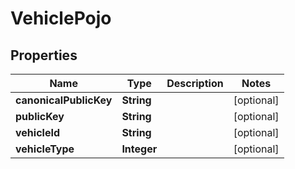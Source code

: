 
# VehiclePojo

## Properties
Name | Type | Description | Notes
------------ | ------------- | ------------- | -------------
**canonicalPublicKey** | **String** |  |  [optional]
**publicKey** | **String** |  |  [optional]
**vehicleId** | **String** |  |  [optional]
**vehicleType** | **Integer** |  |  [optional]



